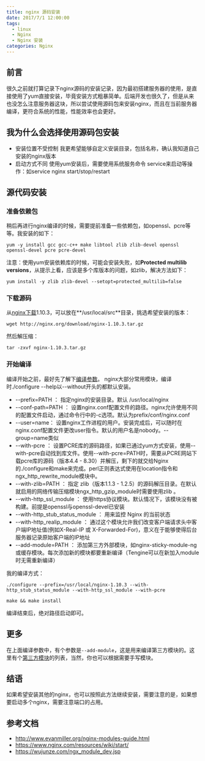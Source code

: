 ```yaml
---
title: nginx 源码安装
date: 2017/7/1 12:00:00
tags:
  - linux
  - Nginx
  - Nginx 安装
categories: Nginx
---
```


## 前言
很久之前就打算记录下nginx源码的安装记录，因为最初搭建服务器的使用，是直接使用了yum直接安装，毕竟安装方式粗暴简单。后端开发也很久了，但是从来也没怎么注意服务器这块，所以尝试使用源码包来安装nginx，而且在当前服务器编译，更符合系统的性能，性能效率也会更好。

## 我为什么会选择使用源码包安装
- 安装位置不受控制
  我更希望能够自定义安装目录，包括名称，确认我知道自己安装的nginx版本
- 启动方式不同
  使用yum安装后，需要使用系统服务命令 service来启动等操作：如service nginx start/stop/restart

<!-- more -->

## 源代码安装
### 准备依赖包
稍后再进行nginx编译的时候，需要提前准备一些依赖包，如openssl、pcre等等。我安装的如下：
```
yum -y install gcc gcc-c++ make libtool zlib zlib-devel openssl openssl-devel pcre pcre-devel
```

注意：使用yum安装依赖库的时候，可能会安装失败，如**Protected multilib versions**，从提示上看，应该是多个库版本的问题，如zlib，解决方法如下：
```
yum install -y zlib zlib-devel --setopt=protected_multilib=false
```

### 下载源码
从[nginx下载](http://nginx.org/en/download.html)1.10.3，可以放在**/usr/local/src**目录，挑选希望安装的版本：
```
wget http://nginx.org/download/nginx-1.10.3.tar.gz
```

然后解压缩：
```
tar -zxvf nginx-1.10.3.tar.gz
```

### 开始编译
编译开始之前，最好先了解下[编译参数](https://segmentfault.com/a/1190000002797601)。
nginx大部分常用模块，编译时./configure --help以--without开头的都默认安装。
  - --prefix=PATH ： 指定nginx的安装目录。默认 /usr/local/nginx
  - --conf-path=PATH ： 设置nginx.conf配置文件的路径。nginx允许使用不同的配置文件启动，通过命令行中的-c选项。默认为prefix/conf/nginx.conf
  - --user=name： 设置nginx工作进程的用户。安装完成后，可以随时在nginx.conf配置文件更改user指令。默认的用户名是nobody。--group=name类似
  - --with-pcre ： 设置PCRE库的源码路径，如果已通过yum方式安装，使用--with-pcre自动找到库文件。使用--with-pcre=PATH时，需要从PCRE网站下载pcre库的源码（版本4.4 - 8.30）并解压，剩下的就交给Nginx的./configure和make来完成。perl正则表达式使用在location指令和 ngx_http_rewrite_module模块中。
  - --with-zlib=PATH ： 指定 zlib（版本1.1.3 - 1.2.5）的源码解压目录。在默认就启用的网络传输压缩模块ngx_http_gzip_module时需要使用zlib 。
  - --with-http_ssl_module ： 使用https协议模块。默认情况下，该模块没有被构建。前提是openssl与openssl-devel已安装
  - --with-http_stub_status_module ： 用来监控 Nginx 的当前状态
  - --with-http_realip_module ： 通过这个模块允许我们改变客户端请求头中客户端IP地址值(例如X-Real-IP 或 X-Forwarded-For)，意义在于能够使得后台服务器记录原始客户端的IP地址
  - --add-module=PATH ： 添加第三方外部模块，如nginx-sticky-module-ng或缓存模块。每次添加新的模块都要重新编译（Tengine可以在新加入module时无需重新编译）

我的编译方式：
```
./configure --prefix=/usr/local/nginx-1.10.3 --with-http_stub_status_module --with-http_ssl_module --with-pcre

make && make install
```
编译结束后，绝对路径启动即可。

## 更多
在上面编译参数中，有个参数是`--add-module`，这是用来编译第三方模块的。这里有个[第三方模块](https://www.nginx.com/resources/wiki/modules/index.html)的列表，当然，你也可以根据需要手写模块。

## 结语
如果希望安装其他的nginx，也可以按照此方法继续安装，需要注意的是，如果想要启动多个nginx，需要注意端口的占用。

## 参考文档
- http://www.evanmiller.org/nginx-modules-guide.html
- https://www.nginx.com/resources/wiki/start/
- https://wujunze.com/ngx_module_dev.jsp